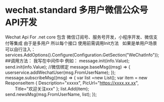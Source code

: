 # wechat.standard 多用户微信公众号API开发
Wechat Api For .net core
包含 微信订阅号、服务号开发，小程序开发、微信支付等集成
由于是多用户 所以每个接口 使用前需调用Init方法   如果是单用户场景可以自行注入：
services.AddOptions().Configure<WeChatInfo>(Configuration.GetSection("WeChatInfo"));
##调用方法：
我写在中间件中 例如：
message.init(info.Value);
                    send.init(info.Value);
                    //微信绑定
                    message.baseMsg((msg) =>
                    {
                        userservice.addWechatUser(msg.FromUserName);
                    });
                    message.subscribeMsg((msg) =>
                    {
                        var list =new List<ResponseItem>();
                        var item = new ResponseItem {
                            Description="xxxxx",
                            PicUrl="https://xxxx.xx.xx",
                            Title="欢迎关注xxx"
                        };
                        list.Add(item);
                        send.newsMsg(msg.FromUserName, list);
                    });
